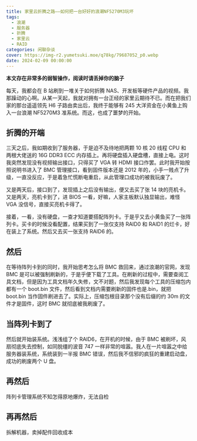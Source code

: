 ```yaml
---
title: 家里云折腾之路——如何把一台好好的浪潮NF5270M3玩坏
tags:
  - 浪潮
  - 服务器
  - 折腾
  - 家里云
  - RAID
categories: 闲聊杂谈
cover: https://img-r2.yumetsuki.moe/q78kg/79687052_p0.webp
date: 2024-02-09 00:00:00
---
```


**本文存在非常多的弱智操作，阅读时请丢掉你的脑子**

每天，我都会在 B 站刷到一堆关于如何折腾 NAS、开发板等硬件产品的视频。我那躁动的心啊。从某一天起，我就对拥有一台正经的家里云期待不已。而在把我们家的那台遥遥领先 H6 子路由卖出后，我终于能够有 245 大洋资金在小黄鱼上购入一台浪潮 NF5270M3 准系统。而这，也成了噩梦的开始。

## 折腾的开端

三天之后，我如期收到了服务器，于是迫不及待地把两颗 10 核 20 线程 CPU 和两根大佬送的 16G DDR3 ECC 内存插上。再将硬盘插入硬盘槽，直接上电。这时我突然发现没有视频输出接口，只得买了 VGA 转 HDMI 接口作罢。此时我开始按照说明书进入了 BMC 管理接口，看到固件版本还是 2012 年的，小手一贱点了升级，一直没反应，于是着急忙慌断电重启，从此管理口成功的被我玩废了。

又是两天后，接口到了，发现插上之后没有输出，便又去买了张 14 块的亮机卡。又是两天，亮机卡到了，进 BIOS 一看，好嘛，人家主板默认独显输出，难怪 VGA 没信号，直接买亮机卡得了。

接着，一看，没有硬盘，一查才知道要搭配阵列卡。于是乎又去小黄鱼买了一张阵列卡。买卡的时候没看配置，结果买到了一张仅支持 RAID0 和 RAID1 的烂卡，好在装上了系统。然后又去买一张支持 RAID6 的。

## 然后

在等待阵列卡到的同时，我开始思考怎么将 BMC 救回来，通过浪潮的官网，发现 BMC 是可以被强制刷新的，于是乎便下载了工具。在刷新的过程中，需要查阅工具文档，但是因为工具文档年久失修，文不对题，然后我发现每个工具的压缩包内都有一个 boot.bin 文件，然后看到文档内需要刷新的固件也是.bin，就把 boot.bin 当作固件刷进去了。实际上，压缩包根目录那个没有后缀的约 30m 的文件才是固件，这时 BMC 就彻底被我刷废了。

## 当阵列卡到了

然后就开始装系统。浅浅组了个 RAID6，在开机的时候，由于 BMC 被刷坏，风扇彻底失去控制，如同脱缰的波音 747 一样非常的喧嚣。我人在一片喧嚣之中给服务器装系统，系统装到一半报 BMC 错误，然后我不信邪的疯狂的重建启动盘，成功的刷废两个 U 盘。

## 再然后

阵列卡管理系统不知怎得原地爆炸，无法自检

## 再再然后

拆解机器，卖掉配件回收成本
